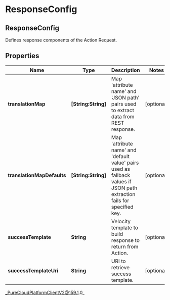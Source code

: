 # ResponseConfig

## ResponseConfig
Defines response components of the Action Request.

## Properties

|Name | Type | Description | Notes|
|------------ | ------------- | ------------- | -------------|
| **translationMap** | **[String:String]** | Map &#39;attribute name&#39; and &#39;JSON path&#39; pairs used to extract data from REST response. | [optional] |
| **translationMapDefaults** | **[String:String]** | Map &#39;attribute name&#39; and &#39;default value&#39; pairs used as fallback values if JSON path extraction fails for specified key. | [optional] |
| **successTemplate** | **String** | Velocity template to build response to return from Action. | [optional] |
| **successTemplateUri** | **String** | URI to retrieve success template. | [optional] |



_PureCloudPlatformClientV2@159.1.0_

